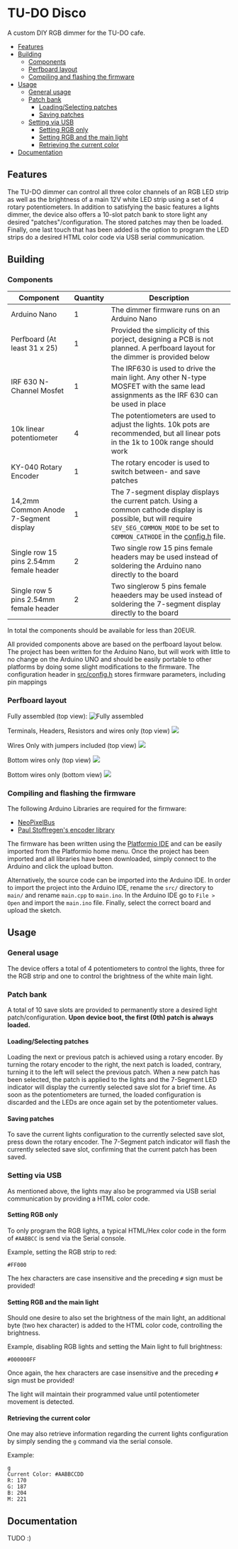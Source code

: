 <!-- omit in toc -->
# TU-DO Disco

A custom DIY RGB dimmer for the TU-DO cafe.

- [Features](#features)
- [Building](#building)
  - [Components](#components)
  - [Perfboard layout](#perfboard-layout)
  - [Compiling and flashing the firmware](#compiling-and-flashing-the-firmware)
- [Usage](#usage)
  - [General usage](#general-usage)
  - [Patch bank](#patch-bank)
    - [Loading/Selecting patches](#loadingselecting-patches)
    - [Saving patches](#saving-patches)
  - [Setting via USB](#setting-via-usb)
    - [Setting RGB only](#setting-rgb-only)
    - [Setting RGB and the main light](#setting-rgb-and-the-main-light)
    - [Retrieving the current color](#retrieving-the-current-color)
- [Documentation](#documentation)

## Features

The TU-DO dimmer can control all three color channels of an RGB LED strip as well as the brightness of a main 12V white LED strip using a set of 4 rotary potentiometers. In addition to satisfying the basic features a lights dimmer, the device also offers a 10-slot patch bank to store light any desired "patches"/configuration. The stored patches may then be loaded. Finally, one last touch that has been added is the option to program the LED strips do a desired HTML color code via USB serial communication.

## Building

### Components

|Component|Quantity|Description|
|---------|--------|-----------|
|Arduino Nano|1|The dimmer firmware runs on an Arduino Nano|
|Perfboard (At least 31 x 25)|1|Provided the simplicity of this porject, designing a PCB is not planned. A perfboard layout for the dimmer is provided below|
|IRF 630 N-Channel Mosfet|1|The IRF630 is used to drive the main light. Any other N-type MOSFET with the same lead assignments as the IRF 630 can be used in place|
|10k linear potentiometer|4|The potentiometers are used to adjust the lights. 10k pots are recommended, but all linear pots in the 1k to 100k range should work|
|KY-040 Rotary Encoder|1|The rotary encoder is used to switch between- and save patches|
|14,2mm Common Anode 7-Segment display|1|The 7-segment display displays the current patch. Using a common cathode display is possible, but will require `SEV_SEG_COMMON_MODE` to be set to `COMMON_CATHODE` in the [config.h](src/config.h) file.|
|Single row 15 pins 2.54mm female header|2|Two single row 15 pins female headers may be used instead of soldering the Arduino nano directly to the board|
|Single row 5 pins 2.54mm female header|2|Two singlerow 5 pins female heaeders may be used instead of soldering the 7-segment display directly to the board|

In total the components should be available for less than 20EUR.

All provided components above are based on the perfboard layout below. The project has been written for the Arduino Nano, but will work with little to no change on the Arduino UNO and should be easily portable to other platforms by doing some slight modifications to the firmware. The configuration header in [src/config.h](src/config.h) stores firmware parameters, including pin mappings

### Perfboard layout

Fully assembled (top view):
![Fully assembled](Full-Top.png)

Terminals, Headers, Resistors and wires only (top view)
![](Less-Top.png)

Wires Only with jumpers included (top view)
![](Wires-Only-Top.png)

Bottom wires only (top view)
![](Wires-Only-Bottom-Layer-Top.png)

Bottom wires only (bottom view)
![](Wires-Only-Bottom-Layer-Bottom.png)

### Compiling and flashing the firmware

The following Arduino Libraries are required for the firmware:

- [NeoPixelBus](https://github.com/adafruit/Adafruit_NeoPixel)
- [Paul Stoffregen's encoder library](https://github.com/PaulStoffregen/Encoder)

The firmware has been written using the [Platformio IDE](https://platformio.org/platformio-ide) and can be easily imported from the Platformio home menu. Once the project has been imported and all libraries have been downloaded, simply connect to the Arduino and click the upload button.

Alternatively, the source code can be imported into the Arduino IDE. In order to import the project into the Arduino IDE, rename the `src/` directory to `main/` and rename `main.cpp` to `main.ino`. In the Arduino IDE go to `File > Open` and import the `main.ino` file. Finally, select the correct board and upload the sketch.

## Usage

### General usage

The device offers a total of 4 potentiometers to control the lights, three for the RGB strip and one to control the brightness of the white main light.

### Patch bank

A total of 10 save slots are provided to permanently store a desired light patch/configuration. **Upon device boot, the first (0th) patch is always loaded.**


#### Loading/Selecting patches

Loading the next or previous patch is achieved using a rotary encoder. By turning the rotary encoder to the right, the next patch is loaded, contrary, turning it to the left will select the previous patch. When a new patch has been selected, the patch is applied to the lights and the 7-Segment LED indicator will display the currently selected save slot for a brief time. As soon as the potentiometers are turned, the loaded configuration is discarded and the LEDs are once again set by the potentiometer values.

#### Saving patches

To save the current lights configuration to the currently selected save slot, press down the rotary encoder. The 7-Segment patch indicator will flash the currently selected save slot, confirming that the current patch has been saved.


### Setting via USB

As mentioned above, the lights may also be programmed via USB serial communication by providing a HTML color code.

#### Setting RGB only

To only program the RGB lights, a typical HTML/Hex color code in the form of `#AABBCC` is send via the Serial console.

Example, setting the RGB strip to red:
```
#FF000
```

The hex characters are case insensitive and the preceding `#` sign must be provided!

#### Setting RGB and the main light

Should one desire to also set the brightness of the main light, an additional byte (two hex character) is added to the HTML color code, controlling the brightness.

Example, disabling RGB lights and setting the Main light to full brightness:
```
#000000FF
```

Once again, the hex characters are case insensitive and the preceding `#` sign must be provided!

The light will maintain their programmed value until potentiometer movement is detected.

#### Retrieving the current color

One may also retrieve information regarding the current lights configuration by simply sending the `g` command via the serial console.

Example:
```
g
Current Color: #AABBCCDD
R: 170
G: 187
B: 204
M: 221
```

## Documentation

TUDO :)